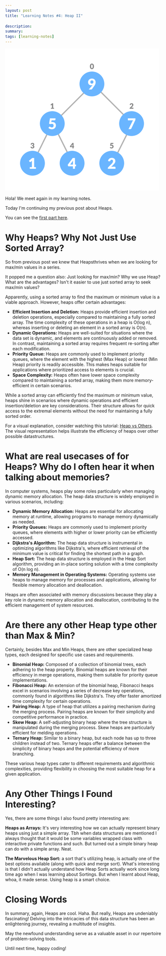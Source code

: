 ```yaml
---
layout: post
title: "Learning Notes #4: Heap II"

description:
summary:
tags: [learning-notes]
---
```


![heaps](/images/jKhasliSq.png)

Hola! We meet again in my learning notes. 

Today I'm continuing my previous post about Heaps.

You can see the [first part here](/learning-notes-heaps-1/).

# Why Heaps? Why Not Just Use Sorted Array?

So from previous post we knew that Heapsthrives when we are looking for max/min values in a series.

It popped me a question also: Just looking for max/min? Why we use Heap? What are the advantages? Isn't it easier to use just sorted array to seek max/min values?

Apparently, using a sorted array to find the maximum or minimum value is a viable approach. However, heaps offer certain advantages:

- **Efficient Insertion and Deletion:** Heaps provide efficient insertion and deletion operations, especially compared to maintaining a fully sorted array. The time complexity of these operations in a heap is O(log n), whereas inserting or deleting an element in a sorted array is O(n).
- **Dynamic Operations:** Heaps are well-suited for situations where the data set is dynamic, and elements are continuously added or removed. In contrast, maintaining a sorted array requires frequent re-sorting after each modification.
- **Priority Queue:** Heaps are commonly used to implement priority queues, where the element with the highest (Max Heap) or lowest (Min Heap) priority is readily accessible. This makes heaps suitable for applications where prioritized access to elements is crucial.
- **Space Complexity:** Heaps often have lower space complexity compared to maintaining a sorted array, making them more memory-efficient in certain scenarios.

While a sorted array can efficiently find the maximum or minimum value, heaps shine in scenarios where dynamic operations and efficient insertion/deletion are key considerations. Their structure allows for quick access to the extremal elements without the need for maintaining a fully sorted order.

For a visual explanation, consider watching this tutorial: [Heap vs Others](https://www.youtube.com/watch?v=RU08pp_VPSs). The visual representation helps illustrate the efficiency of heaps over other possible datastructures.

# What are real usecases of for Heaps? Why do I often hear it when talking about memories?

In computer systems, heaps play some roles particularly when managing dynamic memory allocation. The heap data structure is widely employed in various scenarios, including:

- **Dynamic Memory Allocation:** Heaps are essential for allocating memory at runtime, allowing programs to manage memory dynamically as needed.
- **Priority Queues:** Heaps are commonly used to implement priority queues, where elements with higher or lower priority can be efficiently accessed.
- **Dijkstra's Algorithm:** The heap data structure is instrumental in optimizing algorithms like Dijkstra's, where efficient retrieval of the minimum value is critical for finding the shortest path in a graph.
- **Heap Sort:** The heap data structure is employed in the Heap Sort algorithm, providing an in-place sorting solution with a time complexity of O(n log n).
- **Memory Management in Operating Systems:** Operating systems use heaps to manage memory for processes and applications, allowing for flexible memory allocation and deallocation.

Heaps are often associated with memory discussions because they play a key role in dynamic memory allocation and deallocation, contributing to the efficient management of system resources.

# Are there any other Heap type other than Max & Min?

Certainly, besides Max and Min Heaps, there are other specialized heap types, each designed for specific use cases and requirements.

- **Binomial Heap:** Composed of a collection of binomial trees, each adhering to the heap property. Binomial heaps are known for their efficiency in merge operations, making them suitable for priority queue implementations.
- **Fibonacci Heap:** An extension of the binomial heap, Fibonacci heaps excel in scenarios involving a series of decrease key operations, commonly found in algorithms like Dijkstra's. They offer faster amortized time complexity for certain operations.
- **Pairing Heap:** A type of heap that utilizes a pairing mechanism during the merging process. Pairing heaps are known for their simplicity and competitive performance in practice.
- **Skew Heap:** A self-adjusting binary heap where the tree structure is manipulated during the merging process. Skew heaps are particularly efficient for melding operations.
- **Ternary Heap:** Similar to a binary heap, but each node has up to three children instead of two. Ternary heaps offer a balance between the simplicity of binary heaps and the potential efficiency of more branching.

These various heap types cater to different requirements and algorithmic complexities, providing flexibility in choosing the most suitable heap for a given application.

# Any Other Things I Found Interesting?

Yes, there are some things I also found pretty interesting are:

**Heaps as Arrays:** It's very interesting how we can actually represent binary heaps using just a simple array. Tbh when data structures are mentioned I always thought that it would be some variables wrapped class with interactive private functions and such. But turned out a simple binary heap can do with a simple array. Neat.

**The Marvelous Heap Sort:** a sort that's utilizing heap, is actually one of the best options available (along with quick and merge sort). What's interesting is that I didn't actually understand how Heap Sorts actually work since long time ago when I was learning about Sortings. But when I learnt about Heap, whoa, it made sense. Using heap is a smart choice.

# Closing Words

In summary, again, Heaps are cool. Haha. But really, Heaps are undeniably fascinating! Delving into the intricacies of this data structure has been an enlightening journey, revealing a multitude of insights.

May the newfound understanding serve as a valuable asset in our repertoire of problem-solving tools.

Until next time, happy coding!
